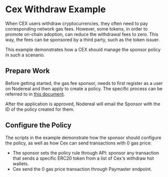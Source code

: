 # Cex Withdraw Example

When CEX users withdraw cryptocurrencies, they often need to pay corresponding network gas fees. However, 
some tokens, in order to promote on-chain adoption, can reduce the withdrawal fees to zero. This way, the fees 
can be sponsored by a third party, such as the token issuer.

This example demonstrates how a CEX should manage the sponsor policy in such a scenario.


## Prepare Work

Before getting started, the gas fee sponsor, needs to first register as a user on 
Nodereal and then apply to create a policy. The specific process can be referred to in [this document](https://docs.nodereal.io/docs/megafuel-sponsor-guidelines).

After the application is approved, Nodereal will email the Sponsor with the ID of 
the policy created for them.

## Configure the Policy

The scripts in the example demonstrate how the sponsor should configure the policy, as well as how Cex can 
send transactions with 0 gas price:

- The sponsor sets the policy rule through API: sponsor any transaction that sends a specific ERC20 token from a list of
Cex's withdraw hot wallets.
- Cex send the 0 gas price transaction through Paymaster endpoint.



